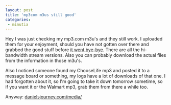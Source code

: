 ```yaml
---
layout: post
title: 'mp3com m3us still good'
categories:
 - minutia
---
```


Hey I was just checking my mp3.com m3u's and they still work. I uploaded them for your enjoyment, should you have not gotten over there and grabbed the good stuff before <a href="?archive=blog_2003_01_17.xml&id_pass=203">it went bye-bye</a>. There are all the hi-bandwidth stream versions. Also you can probably download the actual files from the information in those m3u's.



Also I noticed someone found my ChooseLife mp3 and posted it to a message board or something, my logs have a lot of downloads of that one. I had forgotten about it, so I'm going to take it down tomorrow sometime, so if you want it or the Walmart mp3, grab them from there a while too.  



Anyway: <a href="http://www.danielsjourney.com/media/">danielsjourney.com/media/</a>


